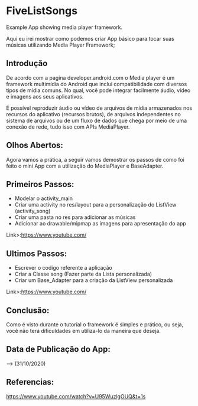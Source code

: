 # FiveListSongs
Example App showing media player framework.

Aqui eu irei mostrar como podemos criar App básico para tocar suas músicas utilizando Media Player Framework;

## Introdução

De acordo com a pagina developer.android.com o Media player é um framework multimídia do Android que inclui compatibilidade 
com diversos tipos de mídia comuns. No qual, você pode integrar facilmente áudio, vídeo e imagens aos seus aplicativos. 

É possível reproduzir áudio ou vídeo de arquivos de mídia armazenados nos recursos do aplicativo (recursos brutos), 
de arquivos independentes no sistema de arquivos ou  de um fluxo de dados que chega por meio de uma conexão de rede, 
tudo isso com APIs MediaPlayer.

## Olhos Abertos:

Agora vamos a prática, a seguir vamos demostrar os passos de como foi feito o mini App com a utilização do
MediaPlayer e BaseAdapter.

## Primeiros Passos:

- Modelar o activity_main
- Criar uma activity no res/layout para a personalização do ListView (activity_song)
- Criar uma pasta no res para adicionar as músicas 
- Adicionar ao drawable/mipmap as imagens para apresentação do app

Link>:https://www.youtube.com/

## Ultimos Passos:

- Escrever o codigo referente a aplicação
- Criar a Classe song (Fazer parte da Lista personalizada)
- Criar um Base_Adapter para a criação da ListView personalizada

Link>:https://www.youtube.com/

## Conclusão:

Como é visto durante o tutorial o framework é simples e prático, ou seja,
você não terá dificuldades em utiliza-lo da maneira que deseja.

## Data de Publicação do App: 
--> (31/10/2020)

## Referencias:
https://www.youtube.com/watch?v=U95WuzlgOUQ&t=1s
